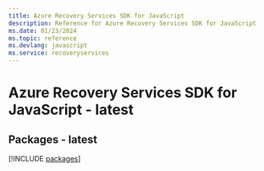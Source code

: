 ```yaml
---
title: Azure Recovery Services SDK for JavaScript
description: Reference for Azure Recovery Services SDK for JavaScript
ms.date: 01/23/2024
ms.topic: reference
ms.devlang: javascript
ms.service: recoveryservices
---
```

# Azure Recovery Services SDK for JavaScript - latest
## Packages - latest
[!INCLUDE [packages](recovery-services-index.md)]